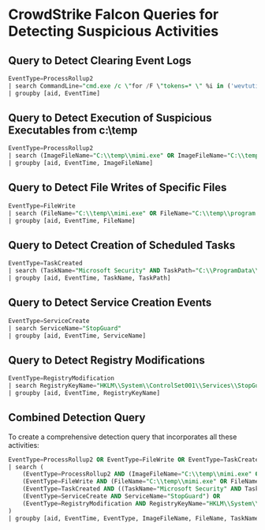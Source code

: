 
# CrowdStrike Falcon Queries for Detecting Suspicious Activities

## Query to Detect Clearing Event Logs

```sql
EventType=ProcessRollup2
| search CommandLine="cmd.exe /c \"for /F \"tokens=* \" %i in ('wevtutil.exe el') DO wevtutil.exe cl %i\""
| groupby [aid, EventTime]
```

## Query to Detect Execution of Suspicious Executables from c:\temp

```sql
EventType=ProcessRollup2
| search (ImageFileName="C:\\temp\\mimi.exe" OR ImageFileName="C:\\temp\\program.exe" OR ImageFileName="C:\\ProgramData\\Microsoft\\SystemMaintainence\\Maintainence.exe")
| groupby [aid, EventTime, ImageFileName]
```

## Query to Detect File Writes of Specific Files

```sql
EventType=FileWrite
| search (FileName="C:\\temp\\mimi.exe" OR FileName="C:\\temp\\program.exe" OR FileName="C:\\ProgramData\\Microsoft\\SystemMaintainence\\Maintainence.exe" OR FileName="*\\trevor" OR SHA256HashData="6F55C148BB27C14408CF0F16F344ABCD63539174AC855E510A42D78CFAEC451C")
| groupby [aid, EventTime, FileName]
```

## Query to Detect Creation of Scheduled Tasks

```sql
EventType=TaskCreated
| search (TaskName="Microsoft Security" AND TaskPath="C:\\ProgramData\\Microsoft\\SystemMaintainence\\Maintainence.exe") OR (TaskName="Microsoft Maintenance" AND TaskPath="C:\\ProgramData\\Microsoft\\SystemMaintainence\\Maintainence.exe")
| groupby [aid, EventTime, TaskName, TaskPath]
```

## Query to Detect Service Creation Events

```sql
EventType=ServiceCreate
| search ServiceName="StopGuard"
| groupby [aid, EventTime, ServiceName]
```

## Query to Detect Registry Modifications

```sql
EventType=RegistryModification
| search RegistryKeyName="HKLM\\System\\ControlSet001\\Services\\StopGuard"
| groupby [aid, EventTime, RegistryKeyName]
```

## Combined Detection Query

To create a comprehensive detection query that incorporates all these activities:

```sql
EventType=ProcessRollup2 OR EventType=FileWrite OR EventType=TaskCreated OR EventType=ServiceCreate OR EventType=RegistryModification
| search (
    (EventType=ProcessRollup2 AND (ImageFileName="C:\\temp\\mimi.exe" OR ImageFileName="C:\\temp\\program.exe" OR ImageFileName="C:\\ProgramData\\Microsoft\\SystemMaintainence\\Maintainence.exe" OR CommandLine="cmd.exe /c \"for /F \"tokens=* \" %i in ('wevtutil.exe el') DO wevtutil.exe cl %i\"")) OR
    (EventType=FileWrite AND (FileName="C:\\temp\\mimi.exe" OR FileName="C:\\temp\\program.exe" OR FileName="C:\\ProgramData\\Microsoft\\SystemMaintainence\\Maintainence.exe" OR FileName="*\\trevor" OR SHA256HashData="6F55C148BB27C14408CF0F16F344ABCD63539174AC855E510A42D78CFAEC451C")) OR
    (EventType=TaskCreated AND ((TaskName="Microsoft Security" AND TaskPath="C:\\ProgramData\\Microsoft\\SystemMaintainence\\Maintainence.exe") OR (TaskName="Microsoft Maintenance" AND TaskPath="C:\\ProgramData\\Microsoft\\SystemMaintainence\\Maintainence.exe"))) OR
    (EventType=ServiceCreate AND ServiceName="StopGuard") OR
    (EventType=RegistryModification AND RegistryKeyName="HKLM\\System\\ControlSet001\\Services\\StopGuard")
)
| groupby [aid, EventTime, EventType, ImageFileName, FileName, TaskName, TaskPath, ServiceName, RegistryKeyName]
```
